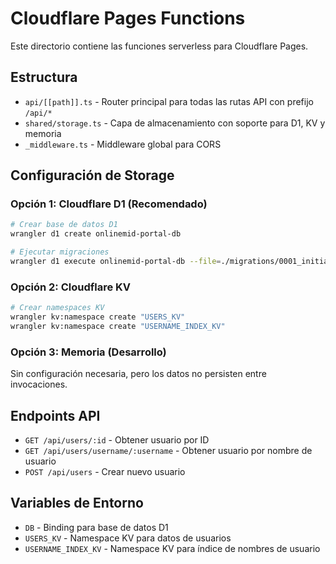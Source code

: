 # Cloudflare Pages Functions

Este directorio contiene las funciones serverless para Cloudflare Pages.

## Estructura

- `api/[[path]].ts` - Router principal para todas las rutas API con prefijo `/api/*`
- `shared/storage.ts` - Capa de almacenamiento con soporte para D1, KV y memoria
- `_middleware.ts` - Middleware global para CORS

## Configuración de Storage

### Opción 1: Cloudflare D1 (Recomendado)
```bash
# Crear base de datos D1
wrangler d1 create onlinemid-portal-db

# Ejecutar migraciones
wrangler d1 execute onlinemid-portal-db --file=./migrations/0001_initial.sql
```

### Opción 2: Cloudflare KV
```bash
# Crear namespaces KV
wrangler kv:namespace create "USERS_KV"
wrangler kv:namespace create "USERNAME_INDEX_KV"
```

### Opción 3: Memoria (Desarrollo)
Sin configuración necesaria, pero los datos no persisten entre invocaciones.

## Endpoints API

- `GET /api/users/:id` - Obtener usuario por ID
- `GET /api/users/username/:username` - Obtener usuario por nombre de usuario
- `POST /api/users` - Crear nuevo usuario

## Variables de Entorno

- `DB` - Binding para base de datos D1
- `USERS_KV` - Namespace KV para datos de usuarios
- `USERNAME_INDEX_KV` - Namespace KV para índice de nombres de usuario